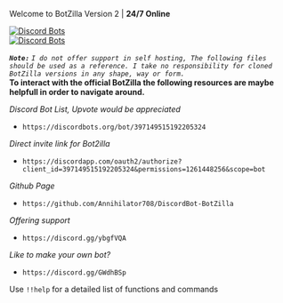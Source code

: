 Welcome to BotZilla Version 2 | **24/7 Online**

[![Discord Bots](https://discordbots.org/api/widget/397149515192205324.svg)](https://discordbots.org/bot/397149515192205324) \
[![Discord Bots](https://discordbots.org/api/widget/status/397149515192205324.svg)](https://discordbots.org/bot/397149515192205324)

***`Note:`*** *`I do not offer support in self hosting, The following files should be used as a reference.
I take no responsibility for cloned BotZilla versions in any shape, way or form.`* \
**To interact with the official BotZilla the following resources are maybe helpfull in order to navigate around.** 

*Discord Bot List, Upvote would be appreciated* 
- ```https://discordbots.org/bot/397149515192205324```

*Direct invite link for Bot2illa*
- ```https://discordapp.com/oauth2/authorize?client_id=397149515192205324&permissions=1261448256&scope=bot```

*Github Page*
- ```https://github.com/Annihilator708/DiscordBot-BotZilla```

*Offering support*
- ```https://discord.gg/ybgfVQA```

*Like to make your own bot?*
- ```https://discord.gg/GWdhBSp```

Use `!!help` for a detailed list of functions and commands